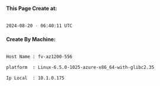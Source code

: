 
   
#### This Page Create at:

```bash

2024-08-20 - 06:40:11 UTC

```

#### Create By Machine:

```bash

Host Name : fv-az1200-556

platform  : Linux-6.5.0-1025-azure-x86_64-with-glibc2.35

Ip Local  : 10.1.0.175

```

